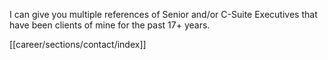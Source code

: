 I can give you multiple references of Senior and/or C-Suite Executives that have been clients of mine for the past 17+ years.

[[career/sections/contact/index]]